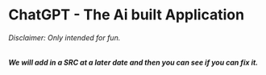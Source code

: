 # ChatGPT - The Ai built Application
###### Disclaimer: Only intended for fun.
##### We will add in a SRC at a later date and then you can see if you can fix it.
